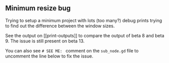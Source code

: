 ## Minimum resize bug

Trying to setup a minimum project with lots (too many?) debug prints trying to find out the difference between the window sizes.

See the output on [[print-outputs]] to compare the output of beta 8 and beta 9.  The issue is still present on beta 13.


You can also see `# SEE ME: ` comment on the `sub_node.gd` file to uncomment the line below to fix the issue.